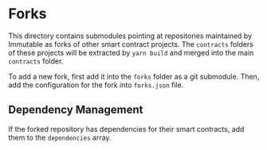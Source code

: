 
# Forks

This directory contains submodules pointing at repositories maintained by Immutable as forks of other smart contract projects. The `contracts` folders of these projects will be extracted by `yarn build` and merged into the main `contracts` folder.  

To add a new fork, first add it into the `forks` folder as a git submodule. Then, add the configuration for the fork into `forks.json` file. 

## Dependency Management

If the forked repository has dependencies for their smart contracts, add them to the `dependencies` array.  